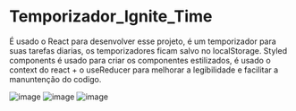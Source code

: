 # Temporizador_Ignite_Time

É usado o React para desenvolver esse projeto, é um temporizador para suas tarefas diarias, os temporizadores ficam salvo no localStorage.
Styled components é usado para criar os componentes estilizados, é usado o context do react + o useReducer para melhorar a legibilidade e facilitar a manuntenção do codigo.

![image](https://user-images.githubusercontent.com/92267368/199107225-00ca1996-4b92-4ef6-ad97-b412be5eee57.png)
![image](https://user-images.githubusercontent.com/92267368/199105668-c8677a84-821c-49c1-a27b-54ebe03448b2.png)
![image](https://user-images.githubusercontent.com/92267368/199105752-aa1bf1c2-2842-42ba-8366-70e6f8757e18.png)
